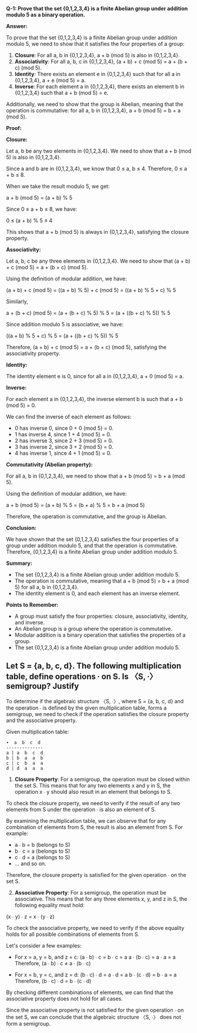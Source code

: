 **Q-1: Prove that the set {0,1,2,3,4} is a finite Abelian group under addition modulo 5 as a binary operation.**

**Answer:**

To prove that the set {0,1,2,3,4} is a finite Abelian group under addition modulo 5, we need to show that it satisfies the four properties of a group:

1. **Closure**: For all a, b in {0,1,2,3,4}, a + b (mod 5) is also in {0,1,2,3,4}.
2. **Associativity**: For all a, b, c in {0,1,2,3,4}, (a + b) + c (mod 5) = a + (b + c) (mod 5).
3. **Identity**: There exists an element e in {0,1,2,3,4} such that for all a in {0,1,2,3,4}, a + e (mod 5) = a.
4. **Inverse**: For each element a in {0,1,2,3,4}, there exists an element b in {0,1,2,3,4} such that a + b (mod 5) = e.

Additionally, we need to show that the group is Abelian, meaning that the operation is commutative: for all a, b in {0,1,2,3,4}, a + b (mod 5) = b + a (mod 5).

**Proof:**

**Closure:**

Let a, b be any two elements in {0,1,2,3,4}. We need to show that a + b (mod 5) is also in {0,1,2,3,4}.

Since a and b are in {0,1,2,3,4}, we know that 0 ≤ a, b ≤ 4. Therefore, 0 ≤ a + b ≤ 8.

When we take the result modulo 5, we get:

a + b (mod 5) = (a + b) % 5

Since 0 ≤ a + b ≤ 8, we have:

0 ≤ (a + b) % 5 ≤ 4

This shows that a + b (mod 5) is always in {0,1,2,3,4}, satisfying the closure property.

**Associativity:**

Let a, b, c be any three elements in {0,1,2,3,4}. We need to show that (a + b) + c (mod 5) = a + (b + c) (mod 5).

Using the definition of modular addition, we have:

(a + b) + c (mod 5) = ((a + b) % 5) + c (mod 5)
= ((a + b) % 5 + c) % 5

Similarly,

a + (b + c) (mod 5) = (a + (b + c) % 5) % 5
= (a + ((b + c) % 5)) % 5

Since addition modulo 5 is associative, we have:

((a + b) % 5 + c) % 5 = (a + ((b + c) % 5)) % 5

Therefore, (a + b) + c (mod 5) = a + (b + c) (mod 5), satisfying the associativity property.

**Identity:**

The identity element e is 0, since for all a in {0,1,2,3,4}, a + 0 (mod 5) = a.

**Inverse:**

For each element a in {0,1,2,3,4}, the inverse element b is such that a + b (mod 5) = 0.

We can find the inverse of each element as follows:

* 0 has inverse 0, since 0 + 0 (mod 5) = 0.
* 1 has inverse 4, since 1 + 4 (mod 5) = 0.
* 2 has inverse 3, since 2 + 3 (mod 5) = 0.
* 3 has inverse 2, since 3 + 2 (mod 5) = 0.
* 4 has inverse 1, since 4 + 1 (mod 5) = 0.

**Commutativity (Abelian property):**

For all a, b in {0,1,2,3,4}, we need to show that a + b (mod 5) = b + a (mod 5).

Using the definition of modular addition, we have:

a + b (mod 5) = (a + b) % 5
= (b + a) % 5
= b + a (mod 5)

Therefore, the operation is commutative, and the group is Abelian.

**Conclusion:**

We have shown that the set {0,1,2,3,4} satisfies the four properties of a group under addition modulo 5, and that the operation is commutative. Therefore, {0,1,2,3,4} is a finite Abelian group under addition modulo 5.

**Summary:**

* The set {0,1,2,3,4} is a finite Abelian group under addition modulo 5.
* The operation is commutative, meaning that a + b (mod 5) = b + a (mod 5) for all a, b in {0,1,2,3,4}.
* The identity element is 0, and each element has an inverse element.

**Points to Remember:**

* A group must satisfy the four properties: closure, associativity, identity, and inverse.
* An Abelian group is a group where the operation is commutative.
* Modular addition is a binary operation that satisfies the properties of a group.
* The set {0,1,2,3,4} is a finite Abelian group under addition modulo 5.

  
## Let S = {a, b, c, d}. The following multiplication table, define operations ∙ on S. Is 〈S, ∙〉 semigroup? Justify
To determine if the algebraic structure 〈S, ∙〉, where S = {a, b, c, d} and the operation ∙ is defined by the given multiplication table, forms a semigroup, we need to check if the operation satisfies the closure property and the associative property.

Given multiplication table:

```
∙  a  b  c  d
--------------
a | a  b  c  d
b | b  a  a  b
c | c  b  a  a
d | d  a  a  a
```

1. **Closure Property**:
For a semigroup, the operation must be closed within the set S. This means that for any two elements x and y in S, the operation x ∙ y should also result in an element that belongs to S.

To check the closure property, we need to verify if the result of any two elements from S under the operation ∙ is also an element of S.

By examining the multiplication table, we can observe that for any combination of elements from S, the result is also an element from S. For example:

- a ∙ b = b (belongs to S)
- b ∙ c = a (belongs to S)
- c ∙ d = a (belongs to S)
- ... and so on.

Therefore, the closure property is satisfied for the given operation ∙ on the set S.

2. **Associative Property**:
For a semigroup, the operation must be associative. This means that for any three elements x, y, and z in S, the following equality must hold:

(x ∙ y) ∙ z = x ∙ (y ∙ z)

To check the associative property, we need to verify if the above equality holds for all possible combinations of elements from S.

Let's consider a few examples:

- For x = a, y = b, and z = c:
  (a ∙ b) ∙ c = b ∙ c = a
  a ∙ (b ∙ c) = a ∙ a = a
  Therefore, (a ∙ b) ∙ c ≠ a ∙ (b ∙ c)

- For x = b, y = c, and z = d:
  (b ∙ c) ∙ d = a ∙ d = a
  b ∙ (c ∙ d) = b ∙ a = a
  Therefore, (b ∙ c) ∙ d = b ∙ (c ∙ d)

By checking different combinations of elements, we can find that the associative property does not hold for all cases.

Since the associative property is not satisfied for the given operation ∙ on the set S, we can conclude that the algebraic structure 〈S, ∙〉 does not form a semigroup.
